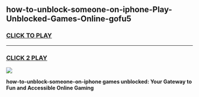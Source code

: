 
## how-to-unblock-someone-on-iphone-Play-Unblocked-Games-Online-gofu5
<h3>
<a href="https://premium76.site?title=how-to-unblock-someone-on-iphone&ref=25A">CLICK TO PLAY</a></h3>
<hr>

<h3>
<a href="https://premium76.site?title=how-to-unblock-someone-on-iphone&ref=25A">CLICK 2 PLAY</a>
  
</h3>

<a href="https://premium76.site?title=how-to-unblock-someone-on-iphone&ref=25A"><img src="https://clearcache.store/games.png"></a>


**how-to-unblock-someone-on-iphone games unblocked: Your Gateway to Fun and Accessible Online Gaming**
